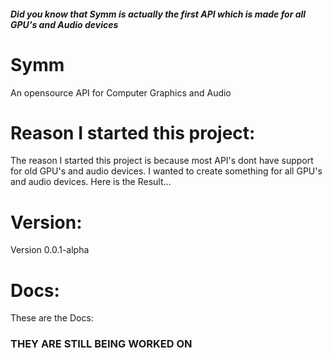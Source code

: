 
##### Did you know that Symm is actually the first API which is made for all GPU's and Audio devices
# Symm
An opensource API for Computer Graphics and Audio
# Reason I started this project:
The reason I started this project is because most API's dont have support for old GPU's and audio devices. I wanted to create something for all GPU's and audio devices. Here is the Result...
# Version:
Version 0.0.1-alpha
# Docs:
These are the Docs:
### THEY ARE STILL BEING WORKED ON
